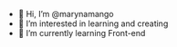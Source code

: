 - 👋 Hi, I’m @marynamango
- 👀 I’m interested in learning and creating
- 🌱 I’m currently learning Front-end

<!---
marynamango/marynamango is a ✨ special ✨ repository because its `README.md` (this file) appears on your GitHub profile.
You can click the Preview link to take a look at your changes.
--->
